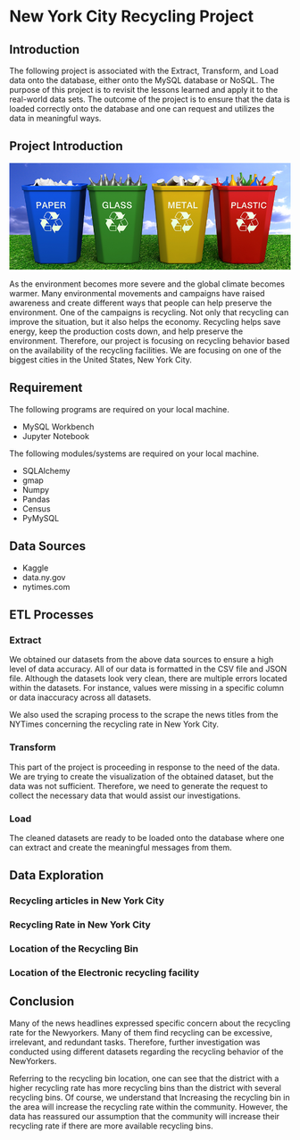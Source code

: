 # New York City Recycling Project
## Introduction 

The following project is associated with the Extract, Transform, and Load data onto the database, either onto the MySQL database or NoSQL. The purpose of this project is to revisit the lessons learned and apply it to the real-world data sets. The outcome of the project is to ensure that the data is loaded correctly onto the database and one can request and utilizes the data in meaningful ways.

## Project Introduction

![recycle](Images/recycling.png)

As the environment becomes more severe and the global climate becomes warmer.  Many environmental movements and campaigns have raised awareness and create different ways that people can help preserve the environment. One of the campaigns is recycling. Not only that recycling can improve the situation, but it also helps the economy. Recycling helps save energy, keep the production costs down, and help preserve the environment. Therefore, our project is focusing on recycling behavior based on the availability of the recycling facilities. We are focusing on one of the biggest cities in the United States, New York City.  

## Requirement
The following programs are required on your local machine. 

* MySQL Workbench
* Jupyter Notebook

The following modules/systems are required on your local machine. 

* SQLAlchemy
* gmap
* Numpy
* Pandas
* Census
* PyMySQL

## Data Sources
* Kaggle
* data.ny.gov 
* nytimes.com
## ETL Processes 
### Extract

We obtained our datasets from the above data sources to ensure a high level of data accuracy. All of our data is formatted in the CSV file and JSON file. Although the datasets look very clean, there are multiple errors located within the datasets. For instance, values were missing in a specific column or data inaccuracy across all datasets. 

We also used the scraping process to the scrape the news titles from the NYTimes concerning the recycling rate in New York City.  

### Transform

This part of the project is proceeding in response to the need of the data. We are trying to create the visualization of the obtained dataset, but the data was not sufficient. Therefore, we need to generate the request to collect the necessary data that would assist our investigations. 

### Load
The cleaned datasets are ready to be loaded onto the database where one can extract and create the meaningful messages from them. 

## Data Exploration
### Recycling articles in New York City
### Recycling Rate in New York City
### Location of the Recycling Bin
### Location of the Electronic recycling facility 

## Conclusion
Many of the news headlines expressed specific concern about the recycling rate for the Newyorkers. Many of them find recycling can be excessive, irrelevant, and redundant tasks. Therefore, further investigation was conducted using different datasets regarding the recycling behavior of the NewYorkers.

Referring to the recycling bin location, one can see that the district with a higher recycling rate has more recycling bins than the district with several recycling bins. Of course, we understand that Increasing the recycling bin in the area will increase the recycling rate within the community. However, the data has reassured our assumption that the community will increase their recycling rate if there are more available recycling bins. 


